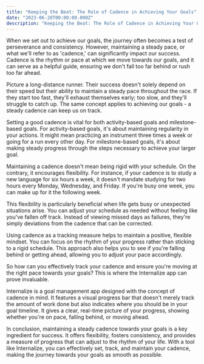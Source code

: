 ```yaml
---
title: "Keeping the Beat: The Role of Cadence in Achieving Your Goals"
date: "2023-06-28T00:00:00.000Z"
description: "Keeping the Beat: The Role of Cadence in Achieving Your Goals"
---
```

When we set out to achieve our goals, the journey often becomes a test of perseverance and consistency. However, maintaining a steady pace, or what we'll refer to as 'cadence,' can significantly impact our success. Cadence is the rhythm or pace at which we move towards our goals, and it can serve as a helpful guide, ensuring we don't fall too far behind or rush too far ahead.

Picture a long-distance runner. Their success doesn't solely depend on their speed but their ability to maintain a steady pace throughout the race. If they start too fast, they'll exhaust themselves early; too slow, and they'll struggle to catch up. The same concept applies to achieving our goals - a steady cadence can keep us on track.

Setting a good cadence is vital for both activity-based goals and milestone-based goals. For activity-based goals, it's about maintaining regularity in your actions. It might mean practicing an instrument three times a week or going for a run every other day. For milestone-based goals, it's about making steady progress through the steps necessary to achieve your larger goal.

Maintaining a cadence doesn't mean being rigid with your schedule. On the contrary, it encourages flexibility. For instance, if your cadence is to study a new language for six hours a week, it doesn't mandate studying for two hours every Monday, Wednesday, and Friday. If you're busy one week, you can make up for it the following week.

This flexibility is particularly beneficial when life gets busy or unexpected situations arise. You can adjust your schedule as needed without feeling like you've fallen off track. Instead of viewing missed days as failures, they're simply deviations from the cadence that can be corrected.

Using cadence as a tracking measure helps to maintain a positive, flexible mindset. You can focus on the rhythm of your progress rather than sticking to a rigid schedule. This approach also helps you to see if you're falling behind or getting ahead, allowing you to adjust your pace accordingly.

So how can you effectively track your cadence and ensure you're moving at the right pace towards your goals? This is where the Internalize app can prove invaluable.

Internalize is a goal management app designed with the concept of cadence in mind. It features a visual progress bar that doesn't merely track the amount of work done but also indicates where you should be in your goal timeline. It gives a clear, real-time picture of your progress, showing whether you're on pace, falling behind, or moving ahead.

In conclusion, maintaining a steady cadence towards your goals is a key ingredient for success. It offers flexibility, fosters consistency, and provides a measure of progress that can adjust to the rhythm of your life. With a tool like Internalize, you can effectively set, track, and maintain your cadence, making the journey towards your goals as smooth as possible.

